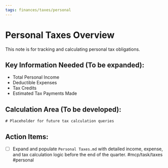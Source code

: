 ```yaml
---
tags: finances/taxes/personal
---
```

# Personal Taxes Overview

This note is for tracking and calculating personal tax obligations.

## Key Information Needed (To be expanded):

*   Total Personal Income
*   Deductible Expenses
*   Tax Credits
*   Estimated Tax Payments Made

## Calculation Area (To be developed):

```dataview
# Placeholder for future tax calculation queries
```

## Action Items:

- [ ] Expand and populate `Personal Taxes.md` with detailed income, expense, and tax calculation logic before the end of the quarter. #mcp/task/taxes #personal
